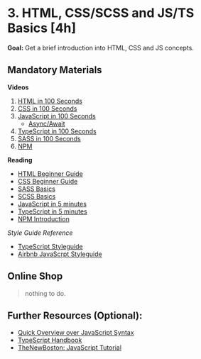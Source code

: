 # 3. HTML, CSS/SCSS and JS/TS Basics [4h]

**Goal:** Get a brief introduction into HTML, CSS and JS concepts.


## Mandatory Materials

**Videos**

1. [HTML in 100 Seconds](https://www.youtube.com/watch?v=ok-plXXHlWw)
2. [CSS in 100 Seconds](https://www.youtube.com/watch?v=OEV8gMkCHXQ)
3. [JavaScript in 100 Seconds](https://www.youtube.com/watch?v=DHjqpvDnNGE)
   - [Async/Await](https://youtu.be/vn3tm0quoqE)
4. [TypeScript in 100 Seconds](https://www.youtube.com/watch?v=zQnBQ4tB3ZA)
5. [SASS in 100 Seconds](https://www.youtube.com/watch?v=akDIJa0AP5c)
6. [NPM](https://youtu.be/P3aKRdUyr0s)

**Reading**

- [HTML Beginner Guide](https://www.htmldog.com/guides/html/beginner/)
- [CSS Beginner Guide](https://www.htmldog.com/guides/css/beginner/)
- [SASS Basics](https://sass-lang.com/guide)
- [SCSS Basics](https://medium.com/web-development-articles/scss-basics-279ce9c0acb8)
- [JavaScript in 5 minutes](https://vpodk.medium.com/learn-javascript-basics-in-5-minutes-443abbf71647)
- [TypeScript in 5 minutes](https://www.typescriptlang.org/docs/handbook/typescript-in-5-minutes.html)
- [NPM Introduction](https://nodesource.com/blog/an-absolute-beginners-guide-to-using-npm/)

*Style Guide Reference*
- [TypeScript Styleguide](https://google.github.io/styleguide/tsguide.html)
- [Airbnb JavaScrpt Styleguide](https://github.com/airbnb/javascript)

## Online Shop

> nothing to do.

## Further Resources (Optional):

- [Quick Overview over JavaScript Syntax](https://learnxinyminutes.com/docs/javascript/)
- [TypeScript Handbook](https://www.typescriptlang.org/docs/handbook/basic-types.html)
- [TheNewBoston: JavaScript Tutorial](https://youtu.be/yQaAGmHNn9s?list=PL46F0A159EC02DF82)